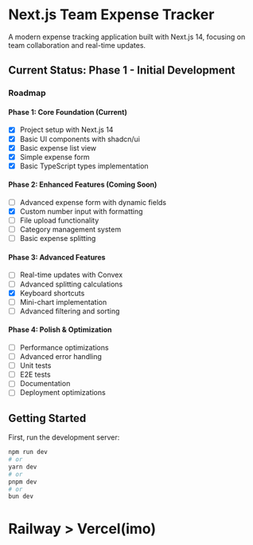 # Next.js Team Expense Tracker

A modern expense tracking application built with Next.js 14, focusing on team collaboration and real-time updates.

## Current Status: Phase 1 - Initial Development

### Roadmap

#### Phase 1: Core Foundation (Current)
- [x] Project setup with Next.js 14
- [x] Basic UI components with shadcn/ui
- [x] Basic expense list view
- [x] Simple expense form
- [x] Basic TypeScript types implementation

#### Phase 2: Enhanced Features (Coming Soon)
- [ ] Advanced expense form with dynamic fields
- [x] Custom number input with formatting
- [ ] File upload functionality
- [ ] Category management system
- [ ] Basic expense splitting

#### Phase 3: Advanced Features
- [ ] Real-time updates with Convex
- [ ] Advanced splitting calculations
- [x] Keyboard shortcuts
- [ ] Mini-chart implementation
- [ ] Advanced filtering and sorting

#### Phase 4: Polish & Optimization
- [ ] Performance optimizations
- [ ] Advanced error handling
- [ ] Unit tests
- [ ] E2E tests
- [ ] Documentation
- [ ] Deployment optimizations

## Getting Started

First, run the development server:

```bash
npm run dev
# or
yarn dev
# or
pnpm dev
# or
bun dev
```

# Railway > Vercel(imo)
